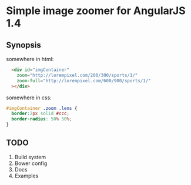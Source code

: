 # Simple image zoomer for AngularJS 1.4

## Synopsis

somewhere in html:

```html
  <div id="imgContainer"
    zoom="http://lorempixel.com/200/300/sports/1/"
    zoom-full="http://lorempixel.com/600/900/sports/1/"
  ></div>
```

somewhere in css:

```css
#imgContainer .zoom .lens {
  border:2px solid #ccc;
  border-radius: 50% 50%;
}
```

## TODO

1. Build system
1. Bower config
1. Docs
1. Examples
